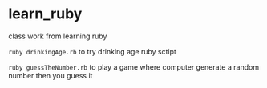 # learn_ruby
 class work from learning ruby

`ruby drinkingAge.rb` to try drinking age ruby sctipt

`ruby guessTheNumber.rb` to play a game where computer generate a random number then you guess it